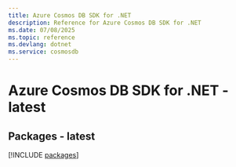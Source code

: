 ```yaml
---
title: Azure Cosmos DB SDK for .NET
description: Reference for Azure Cosmos DB SDK for .NET
ms.date: 07/08/2025
ms.topic: reference
ms.devlang: dotnet
ms.service: cosmosdb
---
```

# Azure Cosmos DB SDK for .NET - latest
## Packages - latest
[!INCLUDE [packages](cosmos-db-index.md)]